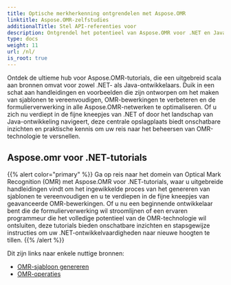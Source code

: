 ```yaml
---
title: Optische merkherkenning ontgrendelen met Aspose.OMR
linktitle: Aspose.OMR-zelfstudies
additionalTitle: Stel API-referenties voor
description: Ontgrendel het potentieel van Aspose.OMR voor .NET en Java met uitgebreide tutorials. Vereenvoudig het maken van sjablonen en verbeter moeiteloos OMR-bewerkingen.
type: docs
weight: 11
url: /nl/
is_root: true
---
```


Ontdek de ultieme hub voor Aspose.OMR-tutorials, die een uitgebreid scala aan bronnen omvat voor zowel .NET- als Java-ontwikkelaars. Duik in een schat aan handleidingen en voorbeelden die zijn ontworpen om het maken van sjablonen te vereenvoudigen, OMR-bewerkingen te verbeteren en de formulierverwerking in alle Aspose.OMR-netwerken te optimaliseren. Of u zich nu verdiept in de fijne kneepjes van .NET of door het landschap van Java-ontwikkeling navigeert, deze centrale opslagplaats biedt onschatbare inzichten en praktische kennis om uw reis naar het beheersen van OMR-technologie te versnellen.

## Aspose.omr voor .NET-tutorials
{{% alert color="primary" %}}
Ga op reis naar het domein van Optical Mark Recognition (OMR) met Aspose.OMR voor .NET-tutorials, waar u uitgebreide handleidingen vindt om het ingewikkelde proces van het genereren van sjablonen te vereenvoudigen en u te verdiepen in de fijne kneepjes van geavanceerde OMR-bewerkingen. Of u nu een beginnende ontwikkelaar bent die de formulierverwerking wil stroomlijnen of een ervaren programmeur die het volledige potentieel van de OMR-technologie wil ontsluiten, deze tutorials bieden onschatbare inzichten en stapsgewijze instructies om uw .NET-ontwikkelvaardigheden naar nieuwe hoogten te tillen.
{{% /alert %}}

Dit zijn links naar enkele nuttige bronnen:
 
- [OMR-sjabloon genereren](./net/omr-template-generation/)
- [OMR-operaties](./net/omr-operations/)